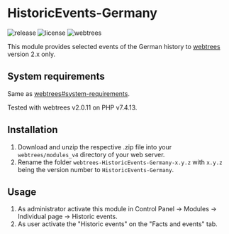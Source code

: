 # HistoricEvents-Germany
![release](https://img.shields.io/static/v1?label=release&message=v1.0.3&color=green)
![license](https://img.shields.io/static/v1?label=license&message=GPL-3.0&color=orange)
![webtrees](https://img.shields.io/static/v1?label=webtrees&message=v2.x&color=blue)

This module provides selected events of the German history to [webtrees](https://github.com/fisharebest/webtrees) version 2.x only.

## System requirements
Same as [webtrees#system-requirements](https://github.com/fisharebest/webtrees#system-requirements).

Tested with webtrees v2.0.11 on PHP v7.4.13.

## Installation
1. Download and unzip the respective .zip file into your `webtrees/modules_v4` directory of your web server.
2. Rename the folder `webtrees-HistoricEvents-Germany-x.y.z` with `x.y.z` being the version number to `HistoricEvents-Germany`.

## Usage
1. As administrator activate this module in Control Panel -> Modules -> Individual page -> Historic events.
2. As user activate the "Historic events" on the "Facts and events" tab.

